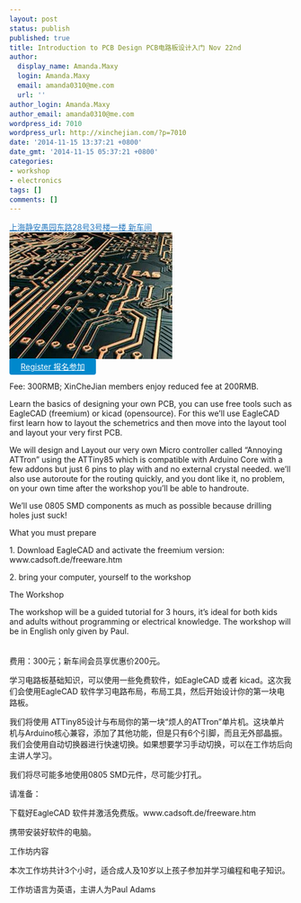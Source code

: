 ```yaml
---
layout: post
status: publish
published: true
title: Introduction to PCB Design PCB电路板设计入门 Nov 22nd
author:
  display_name: Amanda.Maxy
  login: Amanda.Maxy
  email: amanda0310@me.com
  url: ''
author_login: Amanda.Maxy
author_email: amanda0310@me.com
wordpress_id: 7010
wordpress_url: http://xinchejian.com/?p=7010
date: '2014-11-15 13:37:21 +0800'
date_gmt: '2014-11-15 05:37:21 +0800'
categories:
- workshop
- electronics
tags: []
comments: []
---
```

<p><a style="color: #2578bf;" href="http://xinchejian.huodongxing.com/event/map/5244063275800" target="_blank">上海静安愚园东路28号3号楼一楼 新车间</a><br />
<a href="/uploads/2014/06/pcb.jpg"><img src="/uploads/2014/06/pcb-290x225.jpg" alt="pcb" width="290" height="225" class="aligncenter size-thumbnail wp-image-6422" /></a><br />
<a style="background-color:#0088CC;color:white;border-radius:4px;cursor:pointer;font-size:14px;padding:6px 20px;" href="http://www.huodongxing.com/go/pcb" target="_blank" title="立即报名">Register 报名参加</a><br />
<!--:en--><br />
Fee: 300RMB; XinCheJian members enjoy reduced fee at 200RMB.</p>
<p>Learn the basics of designing your own PCB, you can use free tools such as EagleCAD (freemium) or kicad (opensource). For this we&rsquo;ll use EagleCAD first learn how to layout the schemetrics and then move into the layout tool and layout your very first PCB.</p>
<p>We will design and Layout our very own Micro controller called &ldquo;Annoying ATTron&rdquo; using the ATTiny85 which is compatible with Arduino Core with a few addons but just 6 pins to play with and no external crystal needed. we&rsquo;ll also use autoroute for the routing quickly, and you dont like it, no problem, on your own time after the workshop you&rsquo;ll be able to handroute.</p>
<p>We&rsquo;ll use 0805 SMD components as much as possible because drilling holes just suck!</p>
<p>What you must prepare</p>
<p>1. Download EagleCAD and activate the freemium version: www.cadsoft.de/freeware.htm</p>
<p>2. bring your computer, yourself to the workshop</p>
<p>The Workshop</p>
<p>The workshop will be a guided tutorial for 3 hours, it&rsquo;s ideal for both kids and adults without programming or electrical knowledge. The workshop will be in English only given by Paul.<br />
<!--:--><br />
<!--:zh--><br />
费用：300元；新车间会员享优惠价200元。</p>
<p>学习电路板基础知识，可以使用一些免费软件，如EagleCAD 或者 kicad。这次我们会使用EagleCAD 软件学习电路布局，布局工具，然后开始设计你的第一块电路板。</p>
<p>我们将使用 ATTiny85设计与布局你的第一块&ldquo;烦人的ATTron&rdquo;单片机。这块单片机与Arduino核心兼容，添加了其他功能，但是只有6个引脚，而且无外部晶振。我们会使用自动切换器进行快速切换。如果想要学习手动切换，可以在工作坊后向主讲人学习。</p>
<p>我们将尽可能多地使用0805 SMD元件，尽可能少打孔。</p>
<p>请准备：</p>
<p>下载好EagleCAD 软件并激活免费版。www.cadsoft.de/freeware.htm</p>
<p>携带安装好软件的电脑。</p>
<p>工作坊内容</p>
<p>本次工作坊共计3个小时，适合成人及10岁以上孩子参加并学习编程和电子知识。</p>
<p>工作坊语言为英语，主讲人为Paul Adams<br />
<!--:--></p>
